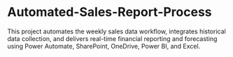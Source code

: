 # Automated-Sales-Report-Process
This project automates  the weekly sales data workflow, integrates historical data collection, and delivers real-time financial reporting and forecasting using Power Automate, SharePoint, OneDrive, Power BI, and Excel.

